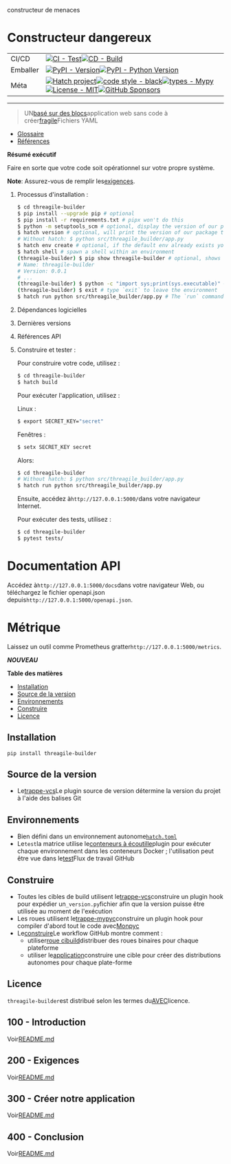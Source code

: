 constructeur de menaces

# Constructeur dangereux

|          |                                                                                                                                                                                                                                                                                                                                                                                                                                                                                                                                                                                                        |
| -------- | ------------------------------------------------------------------------------------------------------------------------------------------------------------------------------------------------------------------------------------------------------------------------------------------------------------------------------------------------------------------------------------------------------------------------------------------------------------------------------------------------------------------------------------------------------------------------------------------------------ |
| CI/CD    | [![CI - Test](https://github.com/vanHeemstraSystems/threagile-builder/actions/workflows/test.yml/badge.svg)](https://github.com/vanHeemstraSystems/threagile-builder/actions/workflows/test.yml)[![CD - Build](https://github.com/vanHeemstraSystems/threagile-builder/actions/workflows/build.yml/badge.svg)](https://github.com/vanHeemstraSystems/threagile-builder/actions/workflows/build.yml)                                                                                                                                                                                                    |
| Emballer | [![PyPI - Version](https://img.shields.io/pypi/v/threagile-builder.svg?logo=pypi&label=PyPI&logoColor=gold)](https://pypi.org/project/threagile-builder/)[![PyPI - Python Version](https://img.shields.io/pypi/pyversions/threagile-builder.svg?logo=python&label=Python&logoColor=gold)](https://pypi.org/project/threagile-builder/)                                                                                                                                                                                                                                                                 |
| Méta     | [![Hatch project](https://img.shields.io/badge/%F0%9F%A5%9A-Hatch-4051b5.svg)](https://github.com/pypa/hatch)[![code style - black](https://img.shields.io/badge/code%20style-black-000000.svg)](https://github.com/psf/black)[![types - Mypy](https://img.shields.io/badge/types-Mypy-blue.svg)](https://github.com/ambv/black)[![License - MIT](https://img.shields.io/badge/license-MIT-9400d3.svg)](https://spdx.org/licenses/)[![GitHub Sponsors](https://img.shields.io/github/sponsors/vanHeemstraSystems?logo=GitHub%20Sponsors&style=social)](https://github.com/sponsors/vanHeemstraSystems) |

* * *

> UN[basé sur des blocs](https://developers.google.com/blockly)application web sans code à créer[fragile](https://threagile.io)Fichiers YAML

-   [Glossaire](./GLOSSARY.md)
-   [Références](./REFERENCES.md)

**Résumé exécutif**

Faire en sorte que votre code soit opérationnel sur votre propre système.

**Note**: Assurez-vous de remplir les[exigences](./200/README.md).

1.  Processus d'installation :
    ```bash
    $ cd threagile-builder
    $ pip install --upgrade pip # optional
    $ pip install -r requirements.txt # pipx won't do this
    $ python -m setuptools_scm # optional, display the version of our package and perform any side-effects like writing to a file. (here: `_version.py`)
    $ hatch version # optional, will print the version of our package to the terminal without modifying the source directory (e.g. `0.0.1`).
    # Without hatch: $ python src/threagile_builder/app.py
    $ hatch env create # optional, if the default env already exists you will be told
    $ hatch shell # spawn a shell within an environment
    (threagile-builder) $ pip show threagile-builder # optional, shows the project details, here 'threagile-builder'
    # Name: threagile-builder
    # Version: 0.0.1
    # ...
    (threagile-builder) $ python -c "import sys;print(sys.executable)" # optional, see where your environment's python is located
    (threagile-builder) $ exit # type `exit` to leave the environment
    $ hatch run python src/threagile_builder/app.py # The `run` command allows you to execute commands in an environment as if you had already entered it. 
    ```
2.  Dépendances logicielles
3.  Dernières versions
4.  Références API
5.  Construire et tester :

    Pour construire votre code, utilisez :

    ```bash
    $ cd threagile-builder
    $ hatch build
    ```

    Pour exécuter l'application, utilisez :

    Linux :

    ```bash
    $ export SECRET_KEY="secret"
    ```

    Fenêtres :

    ```bash
    $ setx SECRET_KEY secret
    ```

    Alors:

    ```bash
    $ cd threagile-builder
    # Without hatch: $ python src/threagile_builder/app.py
    $ hatch run python src/threagile_builder/app.py
    ```

    Ensuite, accédez à`http://127.0.0.1:5000/`dans votre navigateur Internet.

    Pour exécuter des tests, utilisez :

    ```bash
    $ cd threagile-builder
    $ pytest tests/
    ```

# Documentation API

Accédez à`http://127.0.0.1:5000/docs`dans votre navigateur Web, ou téléchargez le fichier openapi.json depuis`http://127.0.0.1:5000/openapi.json`.

# Métrique

Laissez un outil comme Prometheus gratter`http://127.0.0.1:5000/metrics`.

**_NOUVEAU_**

**Table des matières**

-   [Installation](#installation)
-   [Source de la version](#version-source)
-   [Environnements](#environments)
-   [Construire](#build)
-   [Licence](#license)

## Installation

```console
pip install threagile-builder
```

## Source de la version

-   Le[trappe-vcs](https://github.com/ofek/hatch-vcs)Le plugin source de version détermine la version du projet à l'aide des balises Git

## Environnements

-   Bien défini dans un environnement autonome[`hatch.toml`](https://hatch.pypa.io/latest/intro/#configuration)
-   Le`test`la matrice utilise le[conteneurs à écoutille](https://github.com/ofek/hatch-containers)plugin pour exécuter chaque environnement dans les conteneurs Docker ; l'utilisation peut être vue dans le[test](.github/workflows/test.yml)Flux de travail GitHub

## Construire

-   Toutes les cibles de build utilisent le[trappe-vcs](https://github.com/ofek/hatch-vcs)construire un plugin hook pour expédier un`_version.py`fichier afin que la version puisse être utilisée au moment de l'exécution
-   Les roues utilisent le[trappe-mypyc](https://github.com/ofek/hatch-mypyc)construire un plugin hook pour compiler d'abord tout le code avec[Monpyc](https://github.com/mypyc/mypyc)
-   Le[construire](.github/workflows/build.yml)Le workflow GitHub montre comment :
    -   utiliser[roue cibuild](https://github.com/pypa/cibuildwheel)distribuer des roues binaires pour chaque plateforme
    -   utiliser le[application](https://hatch.pypa.io/latest/plugins/builder/app/)construire une cible pour créer des distributions autonomes pour chaque plate-forme

## Licence

`threagile-builder`est distribué selon les termes du[AVEC](https://spdx.org/licenses/MIT.html)licence.

## 100 - Introduction

Voir[README.md](./100/README.md)

## 200 - Exigences

Voir[README.md](./200/README.md)

## 300 - Créer notre application

Voir[README.md](./300/README.md)

## 400 - Conclusion

Voir[README.md](./400/README.md)
